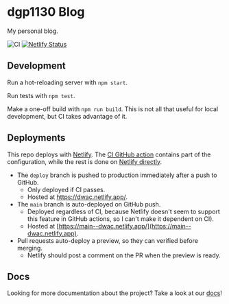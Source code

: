 # dgp1130 Blog

My personal blog.

<!-- status badges for CI and Netlify. -->
![CI](https://github.com/dgp1130/blog/workflows/CI/badge.svg?branch=main)
[![Netlify Status](https://api.netlify.com/api/v1/badges/2911a197-8a53-460c-ad53-016372148b01/deploy-status)](https://app.netlify.com/sites/dwac/deploys)

## Development

Run a hot-reloading server with `npm start`.

Run tests with `npm test`.

Make a one-off build with `npm run build`. This is not all that useful for local
development, but CI takes advantage of it.

## Deployments

This repo deploys with [Netlify](https://netlify.com/). The
[CI GitHub action](.github/workflows/ci.yaml) contains part of the
configuration, while the rest is done on
[Netlify directly](https://app.netlify.com/sites/dwac/).

* The `deploy` branch is pushed to production immediately after a push to
  GitHub.
    * Only deployed if CI passes.
    * Hosted at https://dwac.netlify.app/.
* The `main` branch is auto-deployed on GitHub push.
    * Deployed regardless of CI, because Netlify doesn't seem to support this
      feature in GitHub actions, so I can't make it dependent on CI).
    * Hosted at
      [https://main--dwac.netlify.app/](https://main--dwac.netlify.app).
* Pull requests auto-deploy a preview, so they can verified before merging.
    * Netlify should post a comment on the PR when the preview is ready.

## Docs

Looking for more documentation about the project? Take a look at our
[docs](doc/)!
